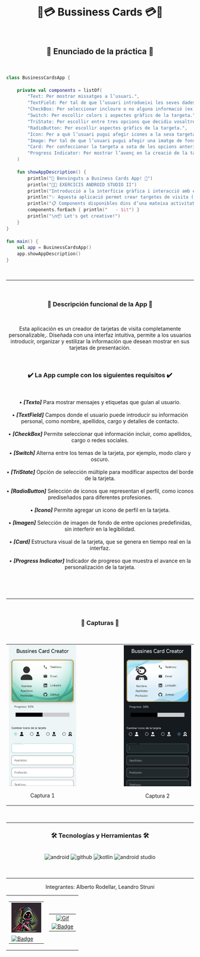 <div align="center">

# 💸💳 Bussiness Cards 💳💸

<br>

## 📅 Enunciado de la práctica 📅

</div>
</br>

```kotlin
class BusinessCardsApp {

    private val components = listOf(
        "Text: Per mostrar missatges a l’usuari.",
        "TextField: Per tal de que l’usuari introdueixi les seves dades.",
        "CheckBox: Per seleccionar incloure o no alguna informació (ex. cognoms, càrrec, etc.).",
        "Switch: Per escollir colors i aspectes gràfics de la targeta.",
        "TriState: Per escollir entre tres opcions que decidiu vosaltres.",
        "RadioButton: Per escollir aspectes gràfics de la targeta.",
        "Icon: Per a què l’usuari pugui afegir icones a la seva targeta (estrelles, casetes, etc.).",
        "Image: Per tal de que l’usuari pugui afegir una imatge de fons a la targeta.",
        "Card: Per confeccionar la targeta a sota de les opcions anteriors.",
        "Progress Indicator: Per mostrar l’avenç en la creació de la targeta fins a acabar-la."
    )

    fun showAppDescription() {
        println("🎉 Benvinguts a Business Cards App! 🎉")
        println("👨‍💻 EXERCICIS ANDROID STUDIO II")
        println("Introducció a la interfície gràfica i interacció amb els seus elements.\n")
        println("✨ Aquesta aplicació permet crear targetes de visita (business cards).")
        println("📋 Components disponibles dins d’una mateixa activitat:")
        components.forEach { println("   - $it") }
        println("\n📦 Let's get creative!")
    }
}

fun main() {
    val app = BusinessCardsApp()
    app.showAppDescription()
}
```

</br>

---

</br>

<div align="center">

### 📝 **Descripción funcional de la App** 📝

</br>
<p>
Esta aplicación es un creador de tarjetas de visita completamente personalizable,. Diseñada con una interfaz intuitiva, permite a los usuarios introducir, organizar y estilizar la información que desean mostrar en sus tarjetas de presentación.</br>
</p>
</br>

 ### ✔️ **La App cumple con los siguientes requisitos** ✔️

</br>
<p>
 
• ***[Texto]*** Para mostrar mensajes y etiquetas que guían al usuario.</br>
</br>
• ***[TextField]*** Campos donde el usuario puede introducir su información personal, como nombre, apellidos, cargo y detalles de contacto.</br>
</br>
• ***[CheckBox]*** Permite seleccionar qué información incluir, como apellidos, cargo o redes sociales.</br>
</br>
• ***[Switch]*** Alterna entre los temas de la tarjeta, por ejemplo, modo claro y oscuro.</br>
</br>
• ***[TriState]*** Opción de selección múltiple para modificar aspectos del borde de la tarjeta.</br>
</br>
• ***[RadioButton]*** Selección de iconos que representan el perfil, como iconos prediseñados para diferentes profesiones.</br>
</br>
• ***[Icono]*** Permite agregar un icono de perfil en la tarjeta.</br>
</br>
• ***[Imagen]*** Selección de imagen de fondo de entre opciones predefinidas, sin interferir en la legibilidad.</br>
</br>
• ***[Card]*** Estructura visual de la tarjeta, que se genera en tiempo real en la interfaz.</br>
</br>
• ***[Progress Indicator]*** Indicador de progreso que muestra el avance en la personalización de la tarjeta.</br>

</br>
</p>
</br>

---

</br>

### 📸 **Capturas** 📸

</br>
<table align="center">
  <tr>
    <td align="center">
      <img src="app/src/main/res/drawable/print_readme_1.jpg" alt="Captura 1" width="200"/>
      <p>Captura 1</p>
    </td>
    <td width="100"></td> <!-- Celda vacía para espacio -->
    <td align="center">
      <img src="app/src/main/res/drawable/print_readme_2.jpg" alt="Captura 2" width="200"/>
      <p>Captura 2</p>
    </td>
  </tr>
</table>
</br>

---

### 🛠️ Tecnologías y Herramientas 🛠️

</br>
<img alt="android" src="https://user-images.githubusercontent.com/25181517/117269608-b7dcfb80-ae58-11eb-8e66-6cc8753553f0.png" width="80"/>
<img alt="github" src="https://user-images.githubusercontent.com/25181517/192108374-8da61ba1-99ec-41d7-80b8-fb2f7c0a4948.png" width="80"/> 
<img alt="kotlin" src="https://user-images.githubusercontent.com/25181517/185062810-7ee0c3d2-17f2-4a98-9d8a-a9576947692b.png" width="80"/>  
<img alt="android studio" src="https://user-images.githubusercontent.com/25181517/192108895-20dc3343-43e3-4a54-a90e-13a4abbc57b9.png" width="80"/><br><br><br>


***

<p>
  Integrantes:
  Alberto Rodellar,
  Leandro Struni</br>
</p>


<table align="center">
  <tr>
    <td>
      <table align="center">
        <tr>
          <td align="center">
            <a href="https://github.com/LeanEmanuel">
              <img src="https://github.com/LeanEmanuel/Images/blob/main/Leandro.png" alt="Mini Leandro" width="80">
            </a>
          </td>
        </tr>
        <tr>
          <td>
            <a href="https://github.com/LeanEmanuel">
              <img src="https://img.shields.io/badge/LeanEmanuel-Git?style=flat&logo=github&logoColor=white&labelColor=black&color=50e520&label=GitHub" alt="Badge">
            </a>
          </td>
        </tr>
      </table>
    </td>
    <td>
      <table align="center">
        <tr>
          <td align="center">
            <a href="https://github.com/AlbertoRodellar">
              <img src="https://media.tenor.com/33I1sOQI3V4AAAAi/heimerdinger.gif" alt="Gif" width="80">
            </a>
          </td>
        </tr>
        <tr>
          <td>
            <a href="https://github.com/AlbertoRodellar">
              <img src="https://img.shields.io/badge/AlbertoRodellar-Git?style=flat&logo=github&logoColor=white&labelColor=black&color=50e520&label=GitHub" alt="Badge">
            </a>
          </td>
        </tr>
      </table>
    </td>
  </tr>
</table>
 

<!-- Logo GitHub -->

</div>
